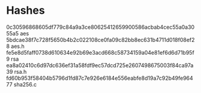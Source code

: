 # Hashes
0c30596868605df779c84a9a3ce80625412659900586acbab4cec55a0a3055a5  aes
5bdcae38f7c728f5650b4b2c022108ce0fa09c82bb8ec631b4711d018f08ef28  aes.h
fe5e8d5faff0738d610634e92b69e3acd668c58734159a04e81ef6d6d71b95f9  rsa
ea8a02410c6d97dc636ef31a58fdf9ec57dcd725e2607498675003f84ca97a39  rsa.h
fd60b953f58404b5796d1fd87c7e926e6184e556eabfe8d19a7c92b49fe96477  sha256.c
